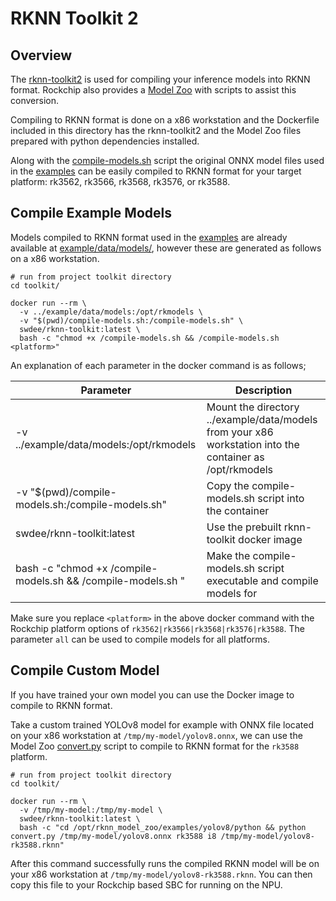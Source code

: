# RKNN Toolkit 2

## Overview

The [rknn-toolkit2](https://github.com/airockchip/rknn-toolkit2) is used for compiling your 
inference models into RKNN format.   Rockchip also provides a [Model Zoo](https://github.com/airockchip/rknn_model_zoo) 
with scripts to assist this conversion.

Compiling to RKNN format is done on a x86 workstation and the Dockerfile
included in this directory has the rknn-toolkit2 and the Model Zoo files prepared with
python dependencies installed.

Along with the [compile-models.sh](compile-models.sh) script the original ONNX model files used
in the [examples](../example/) can be easily
compiled to RKNN format for your target platform: rk3562, rk3566, rk3568, rk3576, or rk3588. 



## Compile Example Models

Models compiled to RKNN format used in the [examples](../example/) are already 
available at [example/data/models/](../example/data/models/), however these are generated 
as follows on a x86 workstation.

```
# run from project toolkit directory 
cd toolkit/

docker run --rm \
  -v ../example/data/models:/opt/rkmodels \
  -v "$(pwd)/compile-models.sh:/compile-models.sh" \
  swdee/rknn-toolkit:latest \
  bash -c "chmod +x /compile-models.sh && /compile-models.sh <platform>"
```

An explanation of each parameter in the docker command is as follows;

| Parameter	                                                             | Description                                                                                              |
|------------------------------------------------------------------------|----------------------------------------------------------------------------------------------------------|
| -v ../example/data/models:/opt/rkmodels                                      | Mount the directory ../example/data/models from your x86 workstation into the container as /opt/rkmodels |
| -v "$(pwd)/compile-models.sh:/compile-models.sh"                       | Copy the compile-models.sh script into the container                                                     |
| swdee/rknn-toolkit:latest                                               | Use the prebuilt rknn-toolkit docker image                                                               |
| bash -c "chmod +x /compile-models.sh && /compile-models.sh <platform>"  | Make the compile-models.sh script executable and compile models for <platform>                           |

Make sure you replace `<platform>` in the above docker command with the Rockchip platform
options of `rk3562|rk3566|rk3568|rk3576|rk3588`.  The parameter `all` can be used to
compile models for all platforms.


## Compile Custom Model


If you have trained your own model you can use the Docker image to compile to RKNN format.  

Take a custom trained YOLOv8 model for example with ONNX file located on your x86 workstation 
at `/tmp/my-model/yolov8.onnx`, we can
use the Model Zoo [convert.py](https://github.com/airockchip/rknn_model_zoo/blob/main/examples/yolov8/python/convert.py)
script to compile to RKNN format for the `rk3588` platform.

```
# run from project toolkit directory
cd toolkit/

docker run --rm \
  -v /tmp/my-model:/tmp/my-model \
  swdee/rknn-toolkit:latest \
  bash -c "cd /opt/rknn_model_zoo/examples/yolov8/python && python convert.py /tmp/my-model/yolov8.onnx rk3588 i8 /tmp/my-model/yolov8-rk3588.rknn"
```

After this command successfully runs the compiled RKNN model will be on your x86 workstation at
`/tmp/my-model/yolov8-rk3588.rknn`.  You can then copy this file to your Rockchip based SBC for running
on the NPU.



